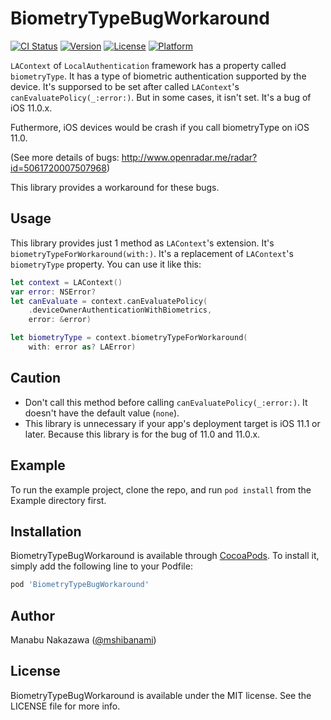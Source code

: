 # BiometryTypeBugWorkaround

[![CI Status](http://img.shields.io/travis/mshibanami/BiometryTypeBugWorkaround.svg?style=flat)](https://travis-ci.org/mshibanami/BiometryTypeBugWorkaround)
[![Version](https://img.shields.io/cocoapods/v/BiometryTypeBugWorkaround.svg?style=flat)](http://cocoapods.org/pods/BiometryTypeBugWorkaround)
[![License](https://img.shields.io/cocoapods/l/BiometryTypeBugWorkaround.svg?style=flat)](http://cocoapods.org/pods/BiometryTypeBugWorkaround)
[![Platform](https://img.shields.io/cocoapods/p/BiometryTypeBugWorkaround.svg?style=flat)](http://cocoapods.org/pods/BiometryTypeBugWorkaround)

`LAContext` of `LocalAuthentication` framework has a property called `biometryType`.
It has a type of biometric authentication supported by the device.
It's supporsed to be set after called `LAContext`'s `canEvaluatePolicy(_:error:)`.
But in some cases, it isn't set. It's a bug of iOS 11.0.x.

Futhermore, iOS devices would be crash if you call biometryType on iOS 11.0.

(See more details of bugs: <http://www.openradar.me/radar?id=5061720007507968>)

This library provides a workaround for these bugs.

## Usage

This library provides just 1 method as `LAContext`'s extension.
It's `biometryTypeForWorkaround(with:)`.
It's a replacement of `LAContext`'s `biometryType` property. You can use it like this:

```swift
let context = LAContext()
var error: NSError?
let canEvaluate = context.canEvaluatePolicy(
    .deviceOwnerAuthenticationWithBiometrics,
    error: &error)

let biometryType = context.biometryTypeForWorkaround(
    with: error as? LAError)
```

## Caution

* Don't call this method before calling `canEvaluatePolicy(_:error:)`.
    It doesn't have the default value (`none`).
* This library is unnecessary if your app's deployment target is iOS 11.1 or later.
Because this library is for the bug of 11.0 and 11.0.x.

## Example

To run the example project, clone the repo, and run `pod install` from the Example directory first.

## Installation

BiometryTypeBugWorkaround is available through [CocoaPods](http://cocoapods.org). To install
it, simply add the following line to your Podfile:

```ruby
pod 'BiometryTypeBugWorkaround'
```

## Author

Manabu Nakazawa ([@mshibanami](https://twitter.com/mshibanami))

## License

BiometryTypeBugWorkaround is available under the MIT license. See the LICENSE file for more info.
